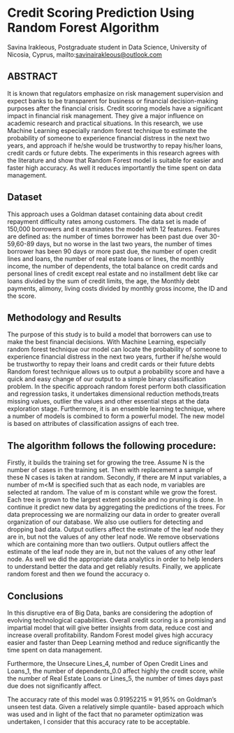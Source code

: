 # Credit Scoring Prediction Using Random Forest Algorithm

Savina Irakleous, Postgraduate student in Data Science, University of Nicosia, Cyprus, mailto:savinairakleous@outlook.com

## ABSTRACT  
 It is known that regulators emphasize on risk management supervision and expect banks to be transparent for business or financial decision-making purposes after the financial crisis. Credit scoring models have a significant impact in financial risk management. They give a major influence on academic research and practical situations. In this research, we use Machine Learning especially random forest technique to estimate the probability of someone to experience financial distress in the next two years, and approach if he/she would be trustworthy to repay his/her loans, credit cards or future debts. The experiments in this research agrees with the literature and show that Random Forest model is suitable for easier and faster high accuracy. As well it reduces importantly the time spent on data management.

## Dataset

  This approach uses a Goldman dataset containing data about credit repayment difficulty rates among customers. The data set is made of 150,000 borrowers and it examinates the model with 12 features. Features are defined as: the number of times borrower has been past due over 30-59,60-89 days, but no worse in the last two years, the number of times borrower has been 90 days or more past due, the number of open credit lines and loans, the number of real estate loans or lines, the monthly income, the number of dependents, the total balance on credit cards and personal lines of credit except real estate and no installment debt like car loans divided by the sum of credit limits, the age, the Monthly debt payments, alimony, living costs divided by monthly gross income, the ID and the score.

## Methodology and Results  

  The purpose of this study is to build a model that borrowers can use to make the best financial decisions. With Machine Learning, especially random forest technique our model can locate the probability of someone to experience financial distress in the next two years, further if he/she would be trustworthy to repay their loans and credit cards or their future debts Random forest technique allows us to output a probability score and have a quick and easy change of our output to a simple binary classification problem.
In the specific approach random forest perform both classification and regression tasks, it undertakes dimensional reduction methods,treats missing values, outlier the values and other essential steps at the data exploration stage. Furthermore, it is an ensemble learning technique, where a number of models is combined to form a powerful model. The new model is based on attributes of classification assigns of each tree.

## The algorithm follows the following procedure:

Firstly, it builds the training set for growing the tree. Assume N is the number of cases in the training set. Then with replacement a sample of these N cases is taken at random. Secondly, if there are M input variables, a number of m<M is specified such that as each node, m variables are selected at random. The value of m is constant while we grow the forest. Each tree is grown to the largest extent possible and no pruning is done. In continue it predict new data by aggregating the predictions of the trees.
For data preprocessing we are normalizing our data in order to greater overall organization of our database. We also use outliers for detecting and dropping bad data. Output outliers affect the estimate of the leaf node they are in, but not the values of any other leaf node. We remove observations which are containing more than two outliers. Output outliers affect the estimate of the leaf node they are in, but not the values of any other leaf node. As well we did the appropriate data analytics in order to help lenders to understand better the data and get reliably results. Finally, we applicate random forest and then we found the accuracy o.

## Conclusions

In this disruptive era of Big Data, banks are considering the adoption of evolving technological capabilities. Overall credit scoring is a promising and impartial model that will give better insights from data, reduce cost and increase overall profitability. Random Forest model gives high accuracy easier and faster than Deep Learning method and reduce significantly the time spent on data management.

Furthermore, the Unsecure Lines_4, number of Open Credit Lines and Loans_1, the number of dependents_0.0 affect highly the credit score, while the number of Real Estate Loans or Lines_5, the number of times days past due does not significantly affect.

The accuracy rate of this model was 0.91952215 ≈ 91,95% on Goldman’s unseen test data. Given a relatively simple quantile- based approach which was used and in light of the fact that no parameter optimization was undertaken, I consider that this accuracy rate to be acceptable.

